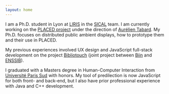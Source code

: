```yaml
---
layout: home
---
```


I am a Ph.D. student in Lyon at [LIRIS](http://liris.cnrs.fr/) in the [SICAL](http://liris.cnrs.fr/equipes?id=73) team. I am currently working on the [PLACED project](http://www.placedproject.eu) under the direction of [Aurélien Tabard](http://www.tabard.fr). My Ph.D. focuses on distributed public ambient displays, how to prototype them and their use in PLACED.

My previous experiences involved UX design and JavaScript full-stack development on the project [Bibliotouch](https://github.com/biinlab/bibliotouch) (joint project between [Biin](http://www.biin.fr) and [ENSSIB](http://www.enssib.fr)).

I graduated with a Masters degree in Human-Computer Interaction from [Université Paris Sud](https://www.universite-paris-saclay.fr/en/education/master/m2-interaction-human-computer-interaction-hci#presentation-m2) with honors. My tool of predilection is now JavaScript for both front- and back-end, but I also have prior professional experience with Java and C++ development.